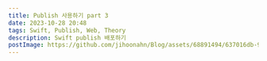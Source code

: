 ```yaml
---
title: Publish 사용하기 part 3
date: 2023-10-28 20:48
tags: Swift, Publish, Web, Theory
description: Swift publish 배포하기
postImage: https://github.com/jihoonahn/Blog/assets/68891494/637016db-99be-4684-9757-2bb2fd6cd112
---
```



